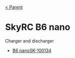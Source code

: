 [< Parent](./Readme.md)

# SkyRC B6 nano

Charger and discharger

- [B6 nanoSK-100134](https://www.skyrc.com/B6nano)
